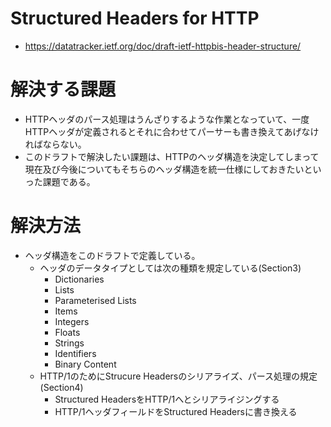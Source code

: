 # Structured Headers for HTTP
- https://datatracker.ietf.org/doc/draft-ietf-httpbis-header-structure/

# 解決する課題
- HTTPヘッダのパース処理はうんざりするような作業となっていて、一度HTTPヘッダが定義されるとそれに合わせてパーサーも書き換えてあげなければならない。
- このドラフトで解決したい課題は、HTTPのヘッダ構造を決定してしまって現在及び今後についてもそちらのヘッダ構造を統一仕様にしておきたいといった課題である。

# 解決方法
- ヘッダ構造をこのドラフトで定義している。
  - ヘッダのデータタイプとしては次の種類を規定している(Section3)
    - Dictionaries
    - Lists
    - Parameterised Lists
    - Items
    - Integers
    - Floats
    - Strings
    - Identifiers
    - Binary Content
  - HTTP/1のためにStrucure Headersのシリアライズ、パース処理の規定(Section4)
    - Structured HeadersをHTTP/1へとシリアライジングする
    - HTTP/1ヘッダフィールドをStructured Headersに書き換える 

